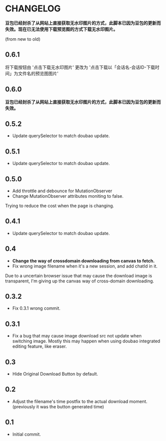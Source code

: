 # CHANGELOG

**豆包已经封杀了从网站上直接获取无水印图片的方式，此脚本已因为豆包的更新而失效。现在已无法使用下载预览图的方式下载无水印图片。**

(from new to old)

## 0.6.1

将下载按钮由 '点击下载无水印图片' 更改为 '点击下载以「会话名-会话ID-下载时间」为文件名的预览图图片'

## 0.6.0

**豆包已经封杀了从网站上直接获取无水印图片的方式，此脚本已因为豆包的更新而失效。**

## 0.5.2

- Update querySelector to match doubao update.

## 0.5.1

- Update querySelector to match doubao update.

## 0.5.0

- Add throttle and debounce for MutationObserver
- Change MutationObserver attributes moniting to false.

Trying to reduce the cost when the page is changing.

## 0.4.1

- Update querySelector to match doubao update.

## 0.4

- **Change the way of crossdomain downloading from canvas to fetch.**
- Fix wrong image filename when it's a new session, and add chatId in it.

Due to a uncertain browser issue that may cause the download image is transparent, I'm giving up the canvas way of cross-domain downloading.

## 0.3.2

- Fix 0.3.1 wrong commit.

## 0.3.1

- Fix a bug that may cause image download src not update when switching image. Mostly this may happen when using doubao integrated editing feature, like eraser.

## 0.3

- Hide Original Download Button by default.

## 0.2

- Adjust the filename's time postfix to the actual download moment. (previously it was the button generated time)

## 0.1

- Initial commit.
